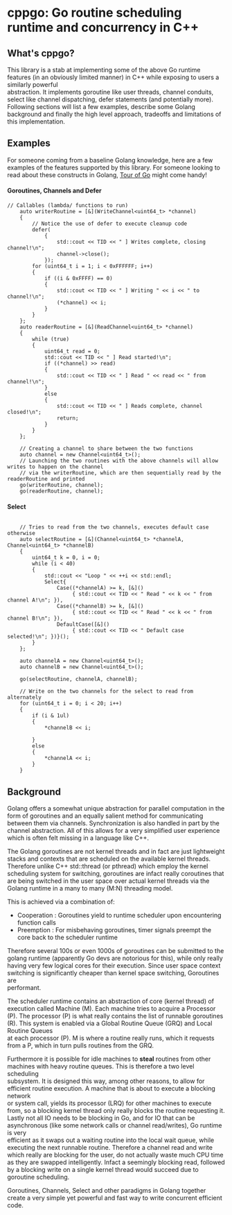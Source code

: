 # cppgo: Go routine scheduling runtime and concurrency in C++

## What's cppgo?

This library is a stab at implementing some of the above Go runtime features (in an obviously limited manner) in C++ while exposing to users a similarly powerful  
abstraction. It implements goroutine like user threads, channel conduits, select like channel dispatching, defer statements (and potentially more). Following sections will
list a few examples, describe some Golang background and finally the high level approach, tradeoffs and limitations of this implementation.

## Examples
For someone coming from a baseline Golang knowledge, here are a few examples of the features supported by this library. For someone looking to read about these constructs in Golang,
[Tour of Go](https://tour.golang.org/) might come handy!

#### Goroutines, Channels and Defer
```
// Callables (lambda/ functions to run)
    auto writerRoutine = [&](WriteChannel<uint64_t> *channel)
    {
        // Notice the use of defer to execute cleanup code
        defer(
            {
                std::cout << TID << " ] Writes complete, closing channel!\n";
                channel->close();
            });
        for (uint64_t i = 1; i < 0xFFFFFF; i++)
        {
            if ((i & 0xFFFF) == 0)
            {
                std::cout << TID << " ] Writing " << i << " to channel!\n";
                (*channel) << i;
            }
        }
    };
    auto readerRoutine = [&](ReadChannel<uint64_t> *channel)
    {
        while (true)
        {
            uint64_t read = 0;
            std::cout << TID << " ] Read started!\n";
            if ((*channel) >> read)
            {
                std::cout << TID << " ] Read " << read << " from channel!\n";
            }
            else
            {
                std::cout << TID << " ] Reads complete, channel closed!\n";
                return;
            }
        }
    };

    // Creating a channel to share between the two functions
    auto channel = new Channel<uint64_t>();
    // Launching the two routines with the above channels will allow writes to happen on the channel
    // via the writerRoutine, which are then sequentially read by the readerRoutine and printed
    go(writerRoutine, channel);
    go(readerRoutine, channel);

```

#### Select
```

    // Tries to read from the two channels, executes default case otherwise
    auto selectRoutine = [&](Channel<uint64_t> *channelA, Channel<uint64_t> *channelB)
    {
        uint64_t k = 0, i = 0;
        while (i < 40)
        {
            std::cout << "Loop " << ++i << std::endl;
            Select{
                Case((*channelA) >= k, [&]()
                     { std::cout << TID << " Read " << k << " from channel A!\n"; }),
                Case((*channelB) >= k, [&]()
                     { std::cout << TID << " Read " << k << " from channel B!\n"; }),
                DefaultCase([&]()
                     { std::cout << TID << " Default case selected!\n"; })}();
        }
    };

    auto channelA = new Channel<uint64_t>();
    auto channelB = new Channel<uint64_t>();
    
    go(selectRoutine, channelA, channelB);

    // Write on the two channels for the select to read from alternately
    for (uint64_t i = 0; i < 20; i++)
    {
        if (i & 1ul)
        {
            *channelB << i;
        
        }
        else
        {
            *channelA << i;
        }
    }
```

## Background

Golang offers a somewhat unique abstraction for parallel computation in the form of goroutines and an equally salient method for communicating  
between them via channels. Synchronization is also handled in part by the channel abstraction. All of this allows for a very simplified user experience  
which is often felt missing in a language like C++.  

The Golang goroutines are not kernel threads and in fact are just lightweight stacks and contexts that are scheduled on the available kernel threads. 
Therefore unlike C++ std::thread (or pthread) which employ the kernel scheduling system for switching, goroutines are infact really coroutines that  
are being switched in the user space over actual kernel threads via the Golang runtime in a many to many (M:N) threading model.  

This is achieved via a combination of:  
* Cooperation : Goroutines yield to runtime scheduler upon encountering function calls  
* Preemption : For misbehaving goroutines, timer signals preempt the core back to the scheduler runtime

Therefore several 100s or even 1000s of goroutines can be submitted to the golang runtime (apparently Go devs are notorious for this), while only really
having very few logical cores for their execution. Since user space context switching is significantly cheaper than kernel space switching, Goroutines are  
performant.

The scheduler runtime contains an abstraction of core (kernel thread) of execution called Machine (M). Each machine tries to acquire a Processor (P).
The processor (P) is what really contains the list of runnable goroutines (R). This system is enabled via a Global Routine Queue (GRQ) and Local Routine Queues  
at each processor (P). M is where a routine really runs, which it requests from a P, which in turn pulls routines from the GRQ.

Furthermore it is possible for idle machines to **steal** routines from other machines with heavy routine queues. This is therefore a two level scheduling  
subsystem. It is designed this way, among other reasons, to allow for efficient routine execution. A machine that is about to execute a blocking network  
or system call, yields its processor (LRQ) for other machines to execute from, so a blocking kernel thread only really blocks the routine requesting it.
Lastly not all IO needs to be blocking in Go, and for IO that can be asynchronous (like some network calls or channel read/writes), Go runtime is very  
efficient as it swaps out a waiting routine into the local wait queue, while executing the next runnable routine. Therefore a channel read and write  
which really are blocking for the user, do not actually waste much CPU time as they are swapped intelligently. Infact a seemingly blocking read, followed  
by a blocking write on a single kernel thread would succeed due to goroutine scheduling.

Goroutines, Channels, Select and other paradigms in Golang together create a very simple yet powerful and fast way to write concurrent efficient code.